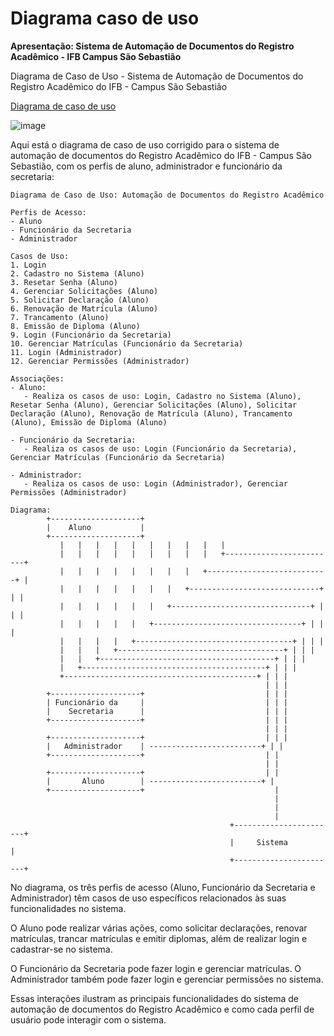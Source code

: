 # Diagrama caso de uso
**Apresentação: Sistema de Automação de Documentos do Registro Acadêmico - IFB Campus São Sebastião**

Diagrama de Caso de Uso - Sistema de Automação de Documentos do Registro Acadêmico do IFB - Campus São Sebastião

[Diagrama de caso de uso](https://app.diagrams.net/?libs=general;uml&src=about#G1Dn_0xKC-Fd_6IFnM6_AO9LEbQxmbTNWJ)

![image](https://github.com/sisedusiqueira/projeto-1M1/assets/138258723/ff626f28-faa7-4e21-8c93-020db1399358)


Aqui está o diagrama de caso de uso corrigido para o sistema de automação de documentos do Registro Acadêmico do IFB - Campus São Sebastião, com os perfis de aluno, administrador e funcionário da secretaria:

```
Diagrama de Caso de Uso: Automação de Documentos do Registro Acadêmico

Perfis de Acesso:
- Aluno
- Funcionário da Secretaria
- Administrador

Casos de Uso:
1. Login
2. Cadastro no Sistema (Aluno)
3. Resetar Senha (Aluno)
4. Gerenciar Solicitações (Aluno)
5. Solicitar Declaração (Aluno)
6. Renovação de Matrícula (Aluno)
7. Trancamento (Aluno)
8. Emissão de Diploma (Aluno)
9. Login (Funcionário da Secretaria)
10. Gerenciar Matrículas (Funcionário da Secretaria)
11. Login (Administrador)
12. Gerenciar Permissões (Administrador)

Associações:
- Aluno:
   - Realiza os casos de uso: Login, Cadastro no Sistema (Aluno), Resetar Senha (Aluno), Gerenciar Solicitações (Aluno), Solicitar Declaração (Aluno), Renovação de Matrícula (Aluno), Trancamento (Aluno), Emissão de Diploma (Aluno)

- Funcionário da Secretaria:
   - Realiza os casos de uso: Login (Funcionário da Secretaria), Gerenciar Matrículas (Funcionário da Secretaria)

- Administrador:
   - Realiza os casos de uso: Login (Administrador), Gerenciar Permissões (Administrador)

Diagrama:
        +--------------------+
        |    Aluno           |
        +--------------------+
           |   |   |   |   |   |   |   |   |   |
           |   |   |   |   |   |   |   |   |   +-------------------------+
           |   |   |   |   |   |   |   |   +---------------------------+ |
           |   |   |   |   |   |   |   +-----------------------------+ | |
           |   |   |   |   |   |   +-------------------------------+ | | |
           |   |   |   |   |   +---------------------------------+ | | |
           |   |   |   |   +-----------------------------------+ | | |
           |   |   |   +-------------------------------------+ | | |
           |   |   +---------------------------------------+ | | |
           |   +-----------------------------------------+ | | |
           +-------------------------------------------+ | | |
                                                         | | |
        +--------------------+                           | | |
        | Funcionário da     |                           | | |
        |    Secretaria      |                           | | |
        +--------------------+                           | | |
                                                         | | |
        +--------------------+                           | | |
        |   Administrador    | -------------------------+ | |
        +--------------------+                           | |
                                                         | |
        +--------------------+                           | |
        |       Aluno        | -------------------------+ |
        +--------------------+                             |
                                                           |
                                                           |
                                                           |
                                                 +-----------------------+
                                                 |     Sistema          |
                                                 +-----------------------+
```

No diagrama, os três perfis de acesso (Aluno, Funcionário da Secretaria e Administrador) têm casos de uso específicos relacionados às suas funcionalidades no sistema. 

O Aluno pode realizar várias ações, como solicitar declarações, renovar matrículas, trancar matrículas e emitir diplomas, além de realizar login e cadastrar-se no sistema. 

O Funcionário da Secretaria pode fazer login e gerenciar matrículas. O Administrador também pode fazer login e gerenciar permissões no sistema.

Essas interações ilustram as principais funcionalidades do sistema de automação de documentos do Registro Acadêmico e como cada perfil de usuário pode interagir com o sistema.

